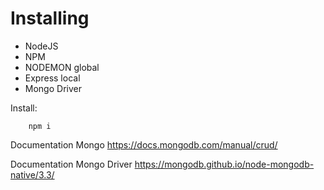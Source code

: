 # Installing

- NodeJS
- NPM
- NODEMON global
- Express local
- Mongo Driver

Install:

```
    npm i
```

Documentation Mongo
https://docs.mongodb.com/manual/crud/

Documentation Mongo Driver
https://mongodb.github.io/node-mongodb-native/3.3/
